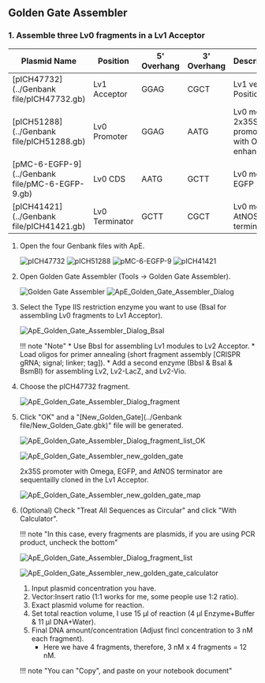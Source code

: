 ## **Golden Gate Assembler**

### **1. Assemble three Lv0 fragments in a Lv1 Acceptor**
| Plasmid Name   | Position       | 5' Overhang | 3' Overhang | Description                             |
|----------------|----------------|-------------|-------------|-----------------------------------------|
| [pICH47732](../Genbank file/pICH47732.gb)      | Lv1 Acceptor   | GGAG        | CGCT        | Lv1 vector. Position 1.                 |
| [pICH51288](../Genbank file/pICH51288.gb)      | Lv0 Promoter   | GGAG        | AATG        | Lv0 module 2x35S promoter with Omega enhancer |
| [pMC-6-EGFP-9](../Genbank file/pMC-6-EGFP-9.gb) | Lv0 CDS        | AATG        | GCTT        | Lv0 module EGFP                         |
| [pICH41421](../Genbank file/pICH41421.gb)      | Lv0 Terminator | GCTT        | CGCT        | Lv0 module AtNOS terminator             |

1. Open the four Genbank files with ApE.

    ![pICH47732](../../../Img/pICH47732.svg)
    ![pICH51288](../../../Img/pICH51288.svg)
    ![pMC-6-EGFP-9](../../../Img/pMC-6-EGFP-9.svg)
    ![pICH41421](../../../Img/pICH41421.svg)

2. Open Golden Gate Assembler (Tools -> Golden Gate Assembler).

    ![Golden Gate Assembler](../../../Img/ApE_Golden_Gate_Assembler.png)
    ![ApE_Golden_Gate_Assembler_Dialog](../../../Img/ApE_Golden_Gate_Assembler_Dialog.png)

3. Select the Type IIS restriction enzyme you want to use (BsaI for assembling Lv0 fragments to Lv1 Acceptor).
       
    ![ApE_Golden_Gate_Assembler_Dialog_BsaI](../../../Img/ApE_Golden_Gate_Assembler_Dialog_BsaI.png)

    !!! note "Note"
        * Use BbsI for assembling Lv1 modules to Lv2 Acceptor.
        * Load oligos for primer annealing (short fragment assembly [CRISPR gRNA; signal; linker; tag]).
        * Add a second enzyme (BbsI & BsaI & BsmBI) for assembling Lv2, Lv2-LacZ, and Lv2-Vio.

4. Choose the pICH47732 fragment.

    ![ApE_Golden_Gate_Assembler_Dialog_fragment](../../../Img/ApE_Golden_Gate_Assembler_Dialog_fragment.png)

5. Click "OK" and a "[New_Golden_Gate](../Genbank file/New_Golden_Gate.gbk)" file will be generated.

    ![ApE_Golden_Gate_Assembler_Dialog_fragment_list_OK](../../../Img/ApE_Golden_Gate_Assembler_Dialog_fragment_list_OK.png)

    ![ApE_Golden_Gate_Assembler_new_golden_gate](../../../Img/ApE_Golden_Gate_Assembler_new_golden_gate.png)

    2x35S promoter with Omega, EGFP, and AtNOS terminator are sequentailly cloned in the Lv1 Acceptor.

    ![ApE_Golden_Gate_Assembler_new_golden_gate_map](../../../Img/ApE_Golden_Gate_Assembler_new_golden_gate_map.svg)

6. (Optional) Check "Treat All Sequences as Circular" and click "With Calculator".

    !!! note "In this case, every fragments are plasmids, if you are using PCR product, uncheck the bottom"

    ![ApE_Golden_Gate_Assembler_Dialog_fragment_list](../../../Img/ApE_Golden_Gate_Assembler_Dialog_fragment_list_circular.png)


    ![ApE_Golden_Gate_Assembler_new_golden_gate_calculator](../../../Img/ApE_Golden_Gate_Assembler_new_golden_gate_calculator.png)

    1. Input plasmid concentration you have.
    2. Vector:Insert ratio (1:1 works for me, some people use 1:2 ratio).
    3. Exact plasmid volume for reaction.
    4. Set total reaction volume, I use 15 µl of reaction (4 µl Enzyme+Buffer & 11 µl DNA+Water).
    5. Final DNA amount/concentration (Adjust fincl concentration to 3 nM each fragment).
        * Here we have 4 fragments, therefore, 3 nM x 4 fragments = 12 nM.
    
    !!! note "You can "Copy", and paste on your notebook document"




